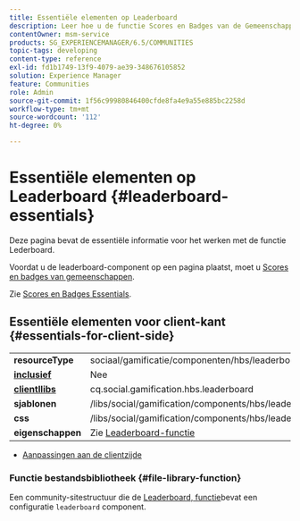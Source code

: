 ```yaml
---
title: Essentiële elementen op Leaderboard
description: Leer hoe u de functie Scores en Badges van de Gemeenschappen configureert, zodat u met de component Leaderboard in de Gemeenschappen van Adobe Experience Manager kunt werken.
contentOwner: msm-service
products: SG_EXPERIENCEMANAGER/6.5/COMMUNITIES
topic-tags: developing
content-type: reference
exl-id: fd1b1749-13f9-4079-ae39-348676105852
solution: Experience Manager
feature: Communities
role: Admin
source-git-commit: 1f56c99980846400cfde8fa4e9a55e885bc2258d
workflow-type: tm+mt
source-wordcount: '112'
ht-degree: 0%

---
```


# Essentiële elementen op Leaderboard {#leaderboard-essentials}

Deze pagina bevat de essentiële informatie voor het werken met de functie Lederboard.

Voordat u de leaderboard-component op een pagina plaatst, moet u [Scores en badges van gemeenschappen](implementing-scoring.md).

Zie [Scores en Badges Essentials](configure-scoring.md).

## Essentiële elementen voor client-kant {#essentials-for-client-side}

<table>
 <tbody>
  <tr>
   <td> <strong>resourceType</strong></td>
   <td>sociaal/gamificatie/componenten/hbs/leaderboard</td>
  </tr>
  <tr>
   <td> <a href="scf.md#add-or-include-a-communities-component"><strong>inclusief</strong></a></td>
   <td>Nee</td>
  </tr>
  <tr>
   <td> <a href="clientlibs.md"><strong>clientllibs</strong></a></td>
   <td>cq.social.gamification.hbs.leaderboard</td>
  </tr>
  <tr>
   <td> <strong>sjablonen</strong></td>
   <td> /libs/social/gamification/components/hbs/leaderboard/leaderboard.hbs<br /> </td>
  </tr>
  <tr>
   <td> <strong>css</strong></td>
   <td> /libs/social/gamification/components/hbs/leaderboard/clientlibs/leaderboard.css</td>
  </tr>
  <tr>
   <td><strong> eigenschappen</strong></td>
   <td>Zie <a href="enabling-leaderboard.md">Leaderboard-functie</a></td>
  </tr>
 </tbody>
</table>

* [Aanpassingen aan de clientzijde](client-customize.md)

### Functie bestandsbibliotheek {#file-library-function}

Een community-sitestructuur die de [Leaderboard, functie](functions.md#leaderboard-function)bevat een configuratie `leaderboard` component.
